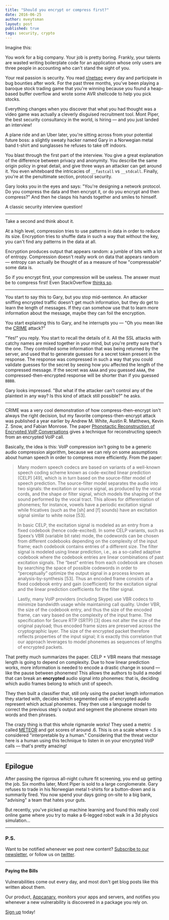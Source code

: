 ```yaml
---
title: "Should you encrypt or compress first?"
date: 2016-06-25
author: mveytsman
layout: post
published: true
tags: security, crypto
---
```


Imagine this:

You work for a big company. Your job is pretty boring. Frankly, your talents are wasted writing boilerplate code for an application whose only users are three people in accounting who can't stand the sight of you.

Your real passion is security. You read [r/netsec](https://www.reddit.com/r/netsec) every day and participate in bug bounties after work. For the past three months, you've been playing a baroque stock trading game that you're winning because you found a heap-based buffer overflow and wrote some AVR shellcode to help you pick stocks.

Everything changes when you discover that what you had thought was a video game was actually a cleverly disguised recruitment tool. Mont Piper, the best security consultancy in the world, is hiring &mdash; and you just landed an interview!

A plane ride and an Uber later, you're sitting across from your potential future boss: a slightly sweaty hacker named Gary in a Norwegian metal band t-shirt and sunglasses he refuses to take off indoors.

You blast through the first part of the interview. You give a great explanation of the difference between privacy and anonymity. You describe the same origin policy in great detail, and give three ways an attacker can get around it. You even whiteboard the intricacies of `__fastcall` vs `__stdcall`. Finally, you're at the penultimate section, protocol security.

Gary looks you in the eyes and says: "You're designing a network protocol. Do you compress the data and then encrypt it, or do you encrypt and then compress?" And then he clasps his hands together and smiles to himself.

A classic security interview question!

- - -

Take a second and think about it. 

At a high level, compression tries to use patterns in data in order to reduce its size. Encryption tries to shuffle data in such a way that without the key, you can't find any patterns in the data at all. 

Encryption produces output that appears random: a jumble of bits with a lot of entropy. Compression doesn't really work on data that appears random &mdash; entropy can actually be thought of as a measure of how "compressable" some data is.

So if you encrypt first, your compression will be useless. The answer must be to compress first! Even StackOverflow [thinks so](http://stackoverflow.com/questions/4676095/when-compressing-and-encrypting-should-i-compress-first-or-encrypt-first).

- - -

You start to say this to Gary, but you stop mid-sentence. An attacker sniffing encrypted traffic doesn't get much information, but they do get to learn the length of messages. If they can somehow use that to learn more information about the message, maybe they can foil the encryption.

You start explaining this to Gary, and he interrupts you &mdash; "Oh you mean like the [CRIME](https://www.nccgroup.trust/us/about-us/newsroom-and-events/blog/2012/september/details-on-the-crime-attack/) attack?"

"Yes!" you reply. You start to recall the details of it. All the SSL attacks with catchy names are mixed together in your mind, but you're pretty sure that's the one. They controlled some information that was being returned by the server, and used that to generate guesses for a secret token present in the response. The response was compressed in such a way that you could validate guesses for the secret by seeing how you affected the length of the compressed message. If the secret was `AAAA` and you guessed `AAAA`, the compressed-then-encrypted response will be shorter than if you guessed `BBBB`.

Gary looks impressed. "But what if the attacker can't control any of the plaintext in any way? Is this kind of attack still possible?" he asks.

- - -

CRIME was a very cool demonstration of how compress-then-encrypt isn't always the right decision, but my favorite compress-then-encrypt attack was published a year earlier by Andrew M. White, Austin R. Matthews, Kevin Z. Snow, and Fabian Monrose. The paper [Phonotactic Reconstruction of Encrypted VoIP Conversations](http://www.cs.unc.edu/~fabian/papers/foniks-oak11.pdf) gives a technique for reconstructing speech from an encrypted VoIP call.

Basically, the idea is this: VoIP compression isn't going to be a generic audio compression algorithm, because we can rely on some assumptions about human speech in order to compress more efficiently. From the paper:

> Many modern speech codecs are based on variants of a well-known speech coding
> scheme known as code-excited linear prediction (CELP) [49], which is in turn
> based on the source-filter model of speech prediction. The source-filter model
> separates the audio into two signals: the excitation or source signal, as
> produced by the vocal cords, and the shape or filter signal, which models the
> shaping of the sound performed by the vocal tract. This allows for
> differentiation of phonemes; for instance, vowels have a periodic excitation
> signal while fricatives (such as the [sh] and [f] sounds) have an excitation
> signal similar to white noise [53].
>
> In basic CELP, the excitation signal is modeled as an entry
> from a fixed codebook (hence code-excited). In some CELP
> variants, such as Speex’s VBR (variable bit rate) mode, the codewords can
> be chosen from different codebooks depending on the complexity
> of the input frame; each codebook contains entries
> of a different size. The filter signal is modeled using linear
> prediction, i.e., as a so-called adaptive codebook where the
> codebook entries are linear combinations of past excitation
> signals. The “best” entries from each codebook are chosen
> by searching the space of possible codewords in order
> to “perceptually” optimize the output signal in a process
> known as analysis-by-synthesis [53]. Thus an encoded frame
> consists of a fixed codebook entry and gain (coefficient) for
> the excitation signal and the linear prediction coefficients for
> the filter signal.

> Lastly, many VoIP providers (including Skype) use VBR 
> codecs to minimize bandwidth usage while maintaining
> call quality. Under VBR, the size of the codebook entry,
> and thus the size of the encoded frame, can vary based
> on the complexity of the input frame. The specification
> for Secure RTP (SRTP) [3] does not alter the size of the
> original payload; thus encoded frame sizes are preserved
> across the cryptographic layer. The size of the encrypted
> packet therefore reflects properties of the input signal; it is
> exactly this correlation that our approach leverages to model
> phonemes as sequences of lengths of encrypted packets.

That pretty much summarizes the paper. CELP + VBR means that message length is going to depend on complexity. Due to how linear prediction works, more information is needed to encode a drastic change in sound &mdash; like the pause between phonemes! This allows the authors to build a model that can break an **encrypted** audio signal into phonemes: that is, deciding which audio frames belong to which unit of speech.

They then built a classifier that, still only using the packet length information they started with, decides which segmented units of encrypted audio represent which actual phonemes. They then use a language model to correct the previous step's output and segment the phoneme stream into words and then phrases.

The crazy thing is that this whole rigmarole works! They used a metric called [METEOR](http://www.cs.cmu.edu/~alavie/METEOR/) and got scores of around .6. This is on a scale where &lt;.5 is considered "interpretable by a human." Considering that the threat vector here is a human using this technique to listen in on your encrypted VoIP calls &mdash; that's pretty amazing! 

- - -

## Epilogue

After passing the rigorous all-night culture fit screening, you end up getting the job. Six months later, Mont Piper is sold to a large conglomerate. Gary refuses to trade in his Norwegian metal t-shirts for a button-down and is summarily fired. You now spend your days going on-site to a big bank, "advising" a team that hates your guts.

But recently, you've picked up machine learning and found this really cool online game where you try to make a 6-legged robot walk in a 3d physics simulation...

---

### P.S.

Want to be notified whenever we post new content? [Subscribe to our newsletter](http://eepurl.com/b82xK9), or follow us on [twitter](https://twitter.com/appcanary).

---

#### Paying the Bills

Vulnerabilities come out every day, and most don't get blog posts like this written about them.

Our product, [Appcanary](https://appcanary.com/?utm_source=blog&utm_medium=web&utm_campaign=compress), monitors your apps and servers, and notifies you whenever a new vulnerability is discovered in a package you rely on. 

[Sign up](https://appcanary.com/sign_up?utm_source=blog&utm_medium=web&utm_campaign=compress) today!

